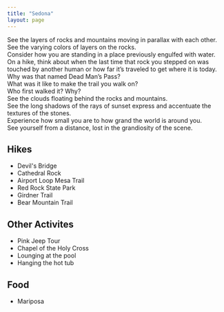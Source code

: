 ```yaml
---
title: "Sedona"
layout: page
---
```

See the layers of rocks and mountains moving in parallax with each other.    
See the varying colors of layers on the rocks.  
Consider how you are standing in a place previously engulfed with water.  
On a hike, think about when the last time that rock you stepped on was touched by another human or how far it’s traveled to get where it is today.  
Why was that named Dead Man’s Pass?  
What was it like to make the trail you walk on?  
Who first walked it? Why?  
See the clouds floating behind the rocks and mountains.  
See the long shadows of the rays of sunset express and accentuate the textures of the stones.  
Experience how small you are to how grand the world is around you.  
See yourself from a distance, lost in the grandiosity of the scene.  

## Hikes

* Devil's Bridge
* Cathedral Rock
* Airport Loop Mesa Trail
* Red Rock State Park
* Girdner Trail
* Bear Mountain Trail

## Other Activites

* Pink Jeep Tour
* Chapel of the Holy Cross
* Lounging at the pool
* Hanging the hot tub

## Food

* Mariposa